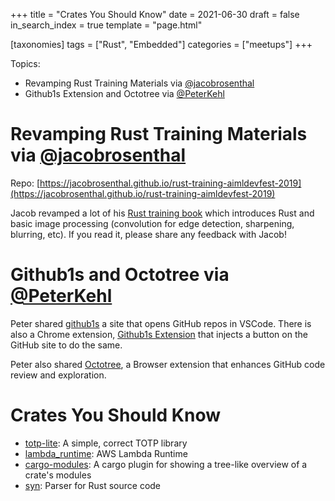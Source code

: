 +++
title = "Crates You Should Know"
date = 2021-06-30
draft = false
in_search_index = true
template = "page.html"

[taxonomies]
tags = ["Rust", "Embedded"]
categories = ["meetups"]
+++

Topics:

-   Revamping Rust Training Materials via [@jacobrosenthal](https://github.com/jacobrosenthal)
-   Github1s Extension and Octotree via [@PeterKehl](https://github.com/peter-kehl)

<!-- more -->

# Revamping Rust Training Materials via [@jacobrosenthal](https://github.com/jacobrosenthal)

Repo: [https://jacobrosenthal.github.io/rust-training-aimldevfest-2019](https://jacobrosenthal.github.io/rust-training-aimldevfest-2019)

Jacob revamped a lot of his [Rust training book](https://jacobrosenthal.github.io/rust-training-aimldevfest-2019) which introduces Rust and basic image processing (convolution for edge detection, sharpening, blurring, etc). If you read it, please share any feedback with Jacob!

# Github1s and Octotree via [@PeterKehl](https://github.com/peter-kehl)

Peter shared [github1s](https://github.com/conwnet/github1s) a site that opens GitHub repos in VSCode. There is also a Chrome extension, [Github1s Extension](https://github.com/Darkempire78/Github1s-Extension/) that injects a button on the GitHub site to do the same.

Peter also shared [Octotree](https://www.octotree.io/download), a Browser extension that enhances GitHub code review and exploration.

# Crates You Should Know

-   [totp-lite](https://crates.io/crates/totp-lite): A simple, correct TOTP library
-   [lambda_runtime](https://crates.io/crates/lambda_runtime): AWS Lambda Runtime
-   [cargo-modules](https://crates.io/crates/cargo-modules): A cargo plugin for showing a tree-like overview of a crate's modules
-   [syn](https://crates.io/crates/syn): Parser for Rust source code
